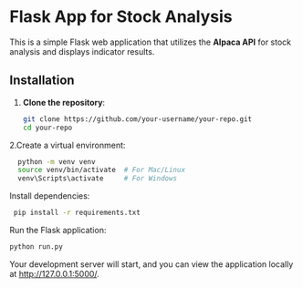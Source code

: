 # Flask App for Stock Analysis

This is a simple Flask web application that utilizes the **Alpaca API** for stock analysis and displays indicator results.

## Installation

1. **Clone the repository**:
   ```bash
   git clone https://github.com/your-username/your-repo.git
   cd your-repo
2.Create a virtual environment:
 ```bash
   python -m venv venv
   source venv/bin/activate  # For Mac/Linux
   venv\Scripts\activate     # For Windows
  ```
Install dependencies:
```bash
 pip install -r requirements.txt
  ```
Run the Flask application:
```bash
python run.py
  ```
Your development server will start, and you can view the application
locally at http://127.0.0.1:5000/.
